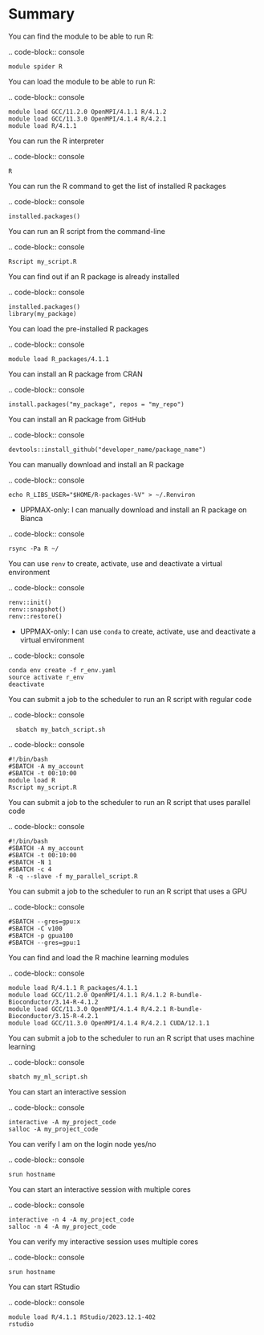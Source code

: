 Summary
=======

You can find the module to be able to run R:

.. code-block:: console

    module spider R

You can load the module to be able to run R:

.. code-block:: console

    module load GCC/11.2.0 OpenMPI/4.1.1 R/4.1.2
    module load GCC/11.3.0 OpenMPI/4.1.4 R/4.2.1
    module load R/4.1.1

You can run the R interpreter

.. code-block:: console

    R

You can run the R command to get the list of installed R packages

.. code-block:: console

    installed.packages()

You can run an R script from the command-line

.. code-block:: console

    Rscript my_script.R

You can find out if an R package is already installed

.. code-block:: console

    installed.packages()
    library(my_package)

You can load the pre-installed R packages

.. code-block:: console

    module load R_packages/4.1.1

You can install an R package from CRAN


.. code-block:: console

    install.packages("my_package", repos = "my_repo")

You can install an R package from GitHub

.. code-block:: console

    devtools::install_github("developer_name/package_name")

You can manually download and install an R package

.. code-block:: console

    echo R_LIBS_USER="$HOME/R-packages-%V" > ~/.Renviron

- UPPMAX-only: I can manually download and install an R package on Bianca

.. code-block:: console

    rsync -Pa R ~/

You can use `renv` to create, activate, use and deactivate a virtual environment

.. code-block:: console

    renv::init()
    renv::snapshot()
    renv::restore()

- UPPMAX-only: I can use `conda` to create, activate, use and deactivate a virtual environment

.. code-block:: console

    conda env create -f r_env.yaml
    source activate r_env
    deactivate

You can submit a job to the scheduler to run an R script with regular code

.. code-block:: console

      sbatch my_batch_script.sh

.. code-block:: console

    #!/bin/bash
    #SBATCH -A my_account
    #SBATCH -t 00:10:00
    module load R
    Rscript my_script.R

You can submit a job to the scheduler to run an R script that uses parallel code

.. code-block:: console

    #!/bin/bash
    #SBATCH -A my_account
    #SBATCH -t 00:10:00
    #SBATCH -N 1
    #SBATCH -c 4
    R -q --slave -f my_parallel_script.R

You can submit a job to the scheduler to run an R script that uses a GPU

.. code-block:: console

    #SBATCH --gres=gpu:x
    #SBATCH -C v100
    #SBATCH -p gpua100
    #SBATCH --gres=gpu:1

You can find and load the R machine learning modules

.. code-block:: console

    module load R/4.1.1 R_packages/4.1.1
    module load GCC/11.2.0 OpenMPI/4.1.1 R/4.1.2 R-bundle-Bioconductor/3.14-R-4.1.2
    module load GCC/11.3.0 OpenMPI/4.1.4 R/4.2.1 R-bundle-Bioconductor/3.15-R-4.2.1
    module load GCC/11.3.0 OpenMPI/4.1.4 R/4.2.1 CUDA/12.1.1

You can submit a job to the scheduler to run an R script that uses machine learning

.. code-block:: console

    sbatch my_ml_script.sh

You can start an interactive session

.. code-block:: console

    interactive -A my_project_code
    salloc -A my_project_code

You can verify I am on the login node yes/no

.. code-block:: console

    srun hostname

You can start an interactive session with multiple cores

.. code-block:: console

    interactive -n 4 -A my_project_code
    salloc -n 4 -A my_project_code

You can verify my interactive session uses multiple cores

.. code-block:: console

    srun hostname

You can start RStudio

.. code-block:: console

    module load R/4.1.1 RStudio/2023.12.1-402
    rstudio
